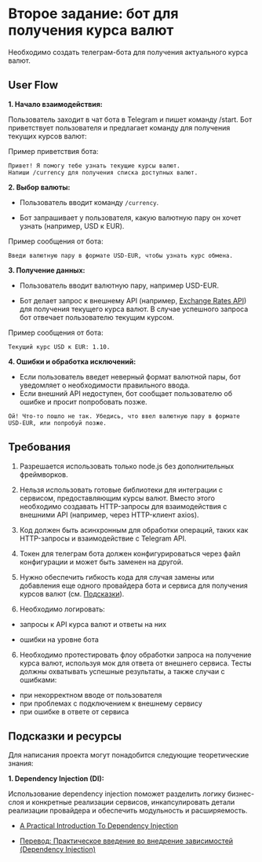 # Второе задание: бот для получения курса валют

Необходимо создать телеграм-бота для получения актуального курса валют.

## User Flow

**1. Начало взаимодействия:**

Пользователь заходит в чат бота в Telegram и пишет команду /start.
Бот приветствует пользователя и предлагает команду для получения текущих курсов валют:


Пример приветствия бота:

```
Привет! Я помогу тебе узнать текущие курсы валют. 
Напиши /currency для получения списка доступных валют.
```

**2. Выбор валюты:**

- Пользователь вводит команду `/currency`.

- Бот запрашивает у пользователя, какую валютную пару он хочет узнать (например, USD к EUR).


Пример сообщения от бота:

```
Введи валютную пару в формате USD-EUR, чтобы узнать курс обмена.
```

**3. Получение данных:**

- Пользователь вводит валютную пару, например USD-EUR.

- Бот делает запрос к внешнему API (например, [Exchange Rates API](https://exchangeratesapi.io/documentation/)) для получения текущего курса валют.
В случае успешного запроса бот отвечает пользователю текущим курсом.

Пример сообщения от бота:

```
Текущий курс USD к EUR: 1.10.
```

**4. Ошибки и обработка исключений:**

- Если пользователь введет неверный формат валютной пары, бот уведомляет о необходимости правильного ввода.
- Если внешний API недоступен, бот сообщает пользователю об ошибке и просит попробовать позже.

```
Ой! Что-то пошло не так. Убедись, что ввел валютную пару в формате USD-EUR, или попробуй позже.
```

## Требования

1. Разрешается использовать только node.js без дополнительных фреймворков.

2. Нельзя использовать готовые библиотеки для интеграции с сервисом, предоставляющим курсы валют. Вместо этого необходимо создавать HTTP-запросы для взаимодействия с внешними API (например, через HTTP-клиент axios).

3. Код должен быть асинхронным для обработки операций, таких как HTTP-запросы и взаимодействие с Telegram API.

4. Токен для телеграм бота должен конфигурироваться через файл конфигурации и может быть заменен на другой.

5. Нужно обеспечить гибкость кода для случая замены или добавления еще одного провайдера бота и сервиса для получения курсов валют (см. [Подсказки](#подсказки-и-ресурсы)).

5. Необходимо логировать:

- запросы к API курса валют и ответы на них

- ошибки на уровне бота

6. Необходимо протестировать флоу обработки запроса на получение курса валют, используя мок для ответа от внешнего сервиса. Тесты должны охватывать успешные результаты, а также случаи с ошибками:
- при некорректном вводе от пользователя
- при проблемах с подключением к внешнему сервису 
- при ошибке в ответе от сервиса

## Подсказки и ресурсы

Для написания проекта могут понадобится следующие теоретические знания:

**1. Dependency Injection (DI):**

Использование dependency injection поможет разделить логику бизнес-слоя и конкретные реализации сервисов, инкапсулировать детали реализации провайдера и обеспечить модульность и расширяемость.

- [A Practical Introduction To Dependency Injection](https://www.smashingmagazine.com/2020/12/practical-introduction-dependency-injection/)

- [Перевод: Практическое введение во внедрение зависимостей (Dependency Injection)](https://webdevblog.ru/prakticheskoe-vvedenie-vo-vnedrenie-zavisimostej-dependency-injection/)
